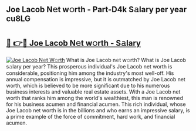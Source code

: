 ## Joe Lacob N𝚎t w𝚘rth - Part-D4k S𝚊lary per year cu8LG

# <h2><a href="http://gc1nve.nevu.top/?p=Joe+Lacob">🔗 👉🔴 Joe Lacob N𝚎t w𝚘rth - S𝚊lary</a></h2>

[![Joe Lacob N𝚎t W𝚘rth](https://i.imgur.com/Oavwk0R.jpeg)](http://gc1nve.nevu.top/?p=Joe+Lacob)
What is Joe Lacob n𝚎t w𝚘rth? What is Joe Lacob s𝚊lary per year?
This prosperous individual's Joe Lacob net worth is considerable, positioning him among the industry's most well-off. His annual compensation is impressive, but it is outmatched by Joe Lacob net worth, which is believed to be more significant due to his numerous business interests and valuable real estate assets. With a Joe Lacob net worth that ranks him among the world's wealthiest, this man is renowned for his business acumen and financial acumen. This rich individual, whose Joe Lacob net worth is in the billions and who earns an impressive salary, is a prime example of the force of commitment, hard work, and financial acumen.
